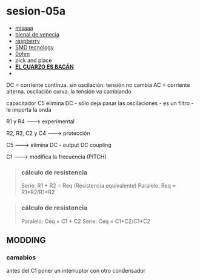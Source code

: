 # sesion-05a

- [misaaa](https://nucleoartessonoras.bandcamp.com/)
- [bienal de venecia](https://www.labiennale.org/en)
- [raspberry](https://www.raspberrypi.com/)
- [SMD tecnology](https://www.theledstudio.co.uk/p/what-is-smd-technology)
- [0ohm](https://0ohm.cl/)
- pick and place
- **[EL CUARZO ES BACÁN](https://elcronometro.com/reloj-de-cuarzo-todo-lo-que-necesitas-saber/)**
- 

DC = corriente continua. sin oscilación. tensión no cambia
AC = corriente alterna. oscilación curva. la tensión va cambiando

capacitador C5 elimina DC - sólo deja pasar las oscilaciones - es un filtro - le importa la onda

R1 y R4 ---> experimental

R2, R3, C2 y C4 ---> protección

C5 ---> elimina DC - output DC coupling

C1 ---> modifica la frecuencia (PITCH)

> ### cálculo de resistencia
> Serie: R1 + R2 = Req (Resistencia equivalente)
> Paralelo: Req = R1*R2/R1+R2

> ### cálculo de resistencia
> Paralelo: Ceq = C1 + C2
> Serie: Ceq = C1*C2/C1+C2

## MODDING

### camabios
antes del C1 poner un interruptor con otro condensador  



